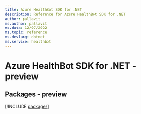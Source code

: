 ```yaml
---
title: Azure HealthBot SDK for .NET
description: Reference for Azure HealthBot SDK for .NET
author: pallavit
ms.author: pallavit
ms.data: 12/07/2022
ms.topic: reference
ms.devlang: dotnet
ms.service: healthbot
---
```

# Azure HealthBot SDK for .NET - preview
## Packages - preview
[!INCLUDE [packages](healthbot-index.md)]